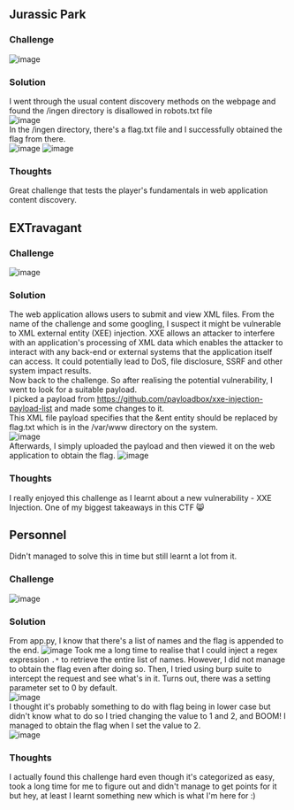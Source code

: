 ## Jurassic Park
### Challenge
![image](https://user-images.githubusercontent.com/63440532/166406160-ed899798-245f-4b95-b1ea-8a407e150bb9.png)
### Solution
I went through the usual content discovery methods on the webpage and found the /ingen directory is disallowed in robots.txt file\
![image](https://user-images.githubusercontent.com/63440532/166406349-d3bec937-ff2e-42d8-ace0-8193d3479d54.png)\
In the /ingen directory, there's a flag.txt file and I successfully obtained the flag from there.\
![image](https://user-images.githubusercontent.com/63440532/166406410-d5fff887-6637-4b56-99bb-0cafe943d51b.png)
![image](https://user-images.githubusercontent.com/63440532/166406417-348a7055-abc8-4f1b-9b14-f2a4e5d739b1.png)
### Thoughts
Great challenge that tests the player's fundamentals in web application content discovery. 

## EXTravagant
### Challenge
![image](https://user-images.githubusercontent.com/63440532/166409378-69c51d94-324c-4b12-b3ab-20f9ba4021d3.png)
### Solution
The web application allows users to submit and view XML files. From the name of the challenge and some googling, I suspect it might be vulnerable to XML external entity (XEE) injection. XXE allows an attacker to interfere with an application's processing of XML data which enables the attacker to interact with any back-end or external systems that the application itself can access. It could potentially lead to DoS, file disclosure, SSRF and other system impact results.\
Now back to the challenge. So after realising the potential vulnerability, I went to look for a suitable payload.\
I picked a payload from https://github.com/payloadbox/xxe-injection-payload-list and made some changes to it.\
This XML file payload specifies that the &ent entity should be replaced by flag.txt which is in the /var/www directory on the system.\
![image](https://user-images.githubusercontent.com/63440532/166409944-f66f5e82-923f-48e4-979e-a5638b0a9aeb.png)\
Afterwards, I simply uploaded the payload and then viewed it on the web application to obtain the flag. 
![image](https://user-images.githubusercontent.com/63440532/166410083-6a773b4d-6f8a-4b70-aae6-c45e7d72c309.png)
### Thoughts
I really enjoyed this challenge as I learnt about a new vulnerability - XXE Injection. One of my biggest takeaways in this CTF 😸

## Personnel
Didn't managed to solve this in time but still learnt a lot from it.
### Challenge
![image](https://user-images.githubusercontent.com/63440532/166410969-0143827d-a119-48a9-a16b-00850cdfbe51.png)
### Solution
From app.py, I know that there's a list of names and the flag is appended to the end. 
![image](https://user-images.githubusercontent.com/63440532/166411097-08c97ff3-52cc-4510-b23c-e21e60dc8fb0.png)
Took me a long time to realise that I could inject a regex expression `.*` to retrieve the entire list of names. However, I did not manage to obtain the flag even after doing so. Then, I tried using burp suite to intercept the request and see what's in it. Turns out, there was a setting parameter set to 0 by default.\
![image](https://user-images.githubusercontent.com/63440532/166412351-d230e375-f98d-49a1-8cf7-b1d9ce26d521.png)\
I thought it's probably something to do with flag being in lower case but didn't know what to do so I tried changing the value to 1 and 2, and BOOM! I managed to obtain the flag when I set the value to 2.\
![image](https://user-images.githubusercontent.com/63440532/166412425-adb1185b-a05e-4dc1-b7fd-b79194044b45.png)
### Thoughts
I actually found this challenge hard even though it's categorized as easy, took a long time for me to figure out and didn't manage to get points for it but hey, at least I learnt something new which is what I'm here for :) 
